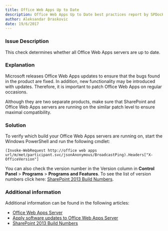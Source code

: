 ```yaml
---
title: Office Web Apps Up to Date
description: Office Web Apps Up to Date best practices report by SPDocKit determines whether all Office Web Apps servers are up to date.
author: Aleksandar Draskovic
date: 19/6/2017
---
```

### Issue Description
This check determines whether all Office Web Apps servers are up to date.
### Explanation
Microsoft releases Office Web Apps updates to ensure that the bugs found in the product are fixed. In addition, new functionality may be introduced with updates. Therefore, it is important to patch Office Web Apps on regular occasions.

Although they are two separate products, make sure that SharePoint and Office Web Apps servers are running on the similar patch level to ensure maximal compatibility.
### Solution
To verify which build your Office Web Apps servers are running on, start the Windows PowerShell and run the following cmdlet:
```
(Invoke-WebRequest http://office web apps url/m/met/participant.svc/jsonAnonymous/BroadcastPing).Headers["X-OfficeVersion"]
```
You can also check the version number in the Version column in **Control Panel** > **Programs** > **Programs and Features**. To see the list of version numbers click here: [SharePoint 2013 Build Numbers](http://www.toddklindt.com/blog/Lists/Posts/Post.aspx?ID=346).
### Additional information 
Additional information can be found in the following articles:
* [Office Web Apps Server](https://technet.microsoft.com/en-us/library/jj219456.aspx)
* [Apply software updates to Office Web Apps Server](https://technet.microsoft.com/en-us/library/jj966220.aspx)
* [SharePoint 2013 Build Numbers](https://technet.microsoft.com/en-us/library/jj966220.aspx)